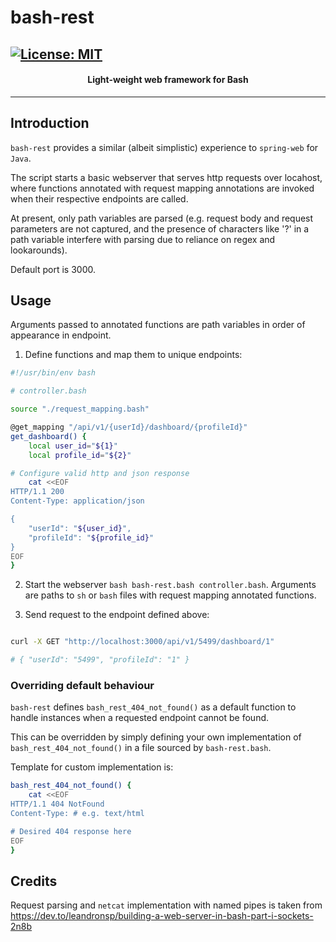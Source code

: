 # bash-rest

[![License: MIT](https://img.shields.io/badge/License-MIT-orange.svg)](https://github.com/david-luison-starkey/bash-annotations/blob/main/LICENSE)
---
<div align="center">
    <h4>
        Light-weight web framework for Bash
    </h4>
</div>

---

## Introduction

`bash-rest` provides a similar (albeit simplistic) experience to `spring-web` for `Java`.

The script starts a basic webserver that serves http requests over locahost, where functions annotated with request mapping annotations 
are invoked when their respective endpoints are called.

At present, only path variables are parsed (e.g. request body and request parameters are not captured, and the presence of characters 
like '?' in a path variable interfere with parsing due to reliance on regex and lookarounds).

Default port is 3000.

## Usage

Arguments passed to annotated functions are path variables in order of appearance in endpoint.

1. Define functions and map them to unique endpoints:

```bash
#!/usr/bin/env bash

# controller.bash

source "./request_mapping.bash"

@get_mapping "/api/v1/{userId}/dashboard/{profileId}"
get_dashboard() {
    local user_id="${1}" 
    local profile_id="${2}"

# Configure valid http and json response
    cat <<EOF
HTTP/1.1 200
Content-Type: application/json

{
    "userId": "${user_id}",
    "profileId": "${profile_id}"
}
EOF
}

```

2. Start the webserver `bash bash-rest.bash controller.bash`. Arguments are paths to `sh` or `bash` files with request mapping annotated functions. 

3. Send request to the endpoint defined above:

```bash

curl -X GET "http://localhost:3000/api/v1/5499/dashboard/1" 

# { "userId": "5499", "profileId": "1" }

```

### Overriding default behaviour

`bash-rest` defines `bash_rest_404_not_found()` as a default function to handle instances when a requested endpoint cannot be found.

This can be overridden by simply defining your own implementation of `bash_rest_404_not_found()` in a file sourced by `bash-rest.bash`.

Template for custom implementation is:

```bash
bash_rest_404_not_found() {
	cat <<EOF
HTTP/1.1 404 NotFound
Content-Type: # e.g. text/html

# Desired 404 response here
EOF
}

```

## Credits

Request parsing and `netcat` implementation with named pipes is taken from https://dev.to/leandronsp/building-a-web-server-in-bash-part-i-sockets-2n8b
